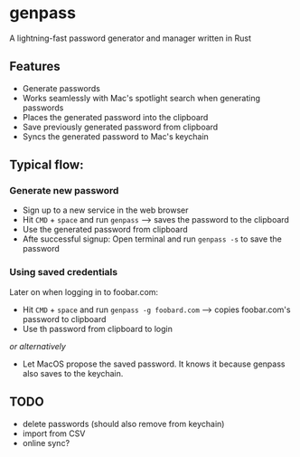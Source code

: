 # genpass

A lightning-fast password generator and manager written in Rust

## Features

- Generate passwords
- Works seamlessly with Mac's spotlight search when generating passwords
- Places the generated password into the clipboard
- Save previously generated password from clipboard
- Syncs the generated password to Mac's keychain

## Typical flow:

### Generate new password

- Sign up to a new service in the web browser
- Hit `CMD` + `space` and run `genpass` --> saves the password to the clipboard
- Use the generated password from clipboard
- Afte successful signup: Open terminal and run `genpass -s` to save the password

### Using saved credentials

Later on when logging in to foobar.com:

- Hit `CMD` + `space` and run `genpass -g foobard.com` --> copies foobar.com's password to clipboard
- Use th password from clipboard to login

_or alternatively_

- Let MacOS propose the saved password. It knows it because genpass also saves to the keychain.

## TODO

- delete passwords (should also remove from keychain)
- import from CSV
- online sync?
